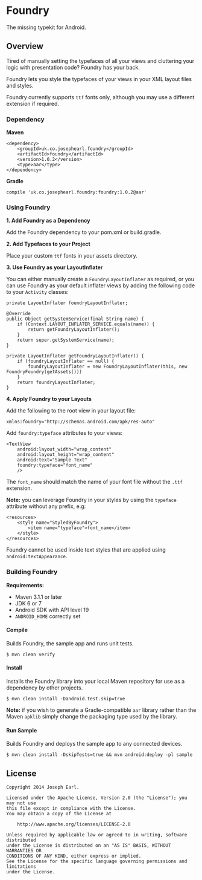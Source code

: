 # Foundry

The missing typekit for Android.

## Overview

Tired of manually setting the typefaces of all your views and cluttering your logic with presentation code? Foundry has your back. 

Foundry lets you style the typefaces of your views in your XML layout files and styles.

Foundry currently supports `ttf` fonts only, although you may use a different extension if required.

### Dependency

**Maven**

	<dependency>
	    <groupId>uk.co.josephearl.foundry</groupId>
	    <artifactId>foundry</artifactId>
	    <version>1.0.2</version>
	    <type>aar</type>
	</dependency>

**Gradle**

    compile 'uk.co.josephearl.foundry:foundry:1.0.2@aar'

### Using Foundry

**1. Add Foundry as a Dependency**

Add the Foundry dependency to your pom.xml or build.gradle.
	
**2. Add Typefaces to your Project**

Place your custom `ttf` fonts in your assets directory.

**3. Use Foundry as your LayoutInflater**

You can either manually create a `FoundryLayoutInflater` as required, or you can use Foundry as your default inflater views by adding the following code to your `Activity` classes:

	private LayoutInflater foundryLayoutInflater;

	@Override
	public Object getSystemService(final String name) {
	    if (Context.LAYOUT_INFLATER_SERVICE.equals(name)) {
	    	return getFoundryLayoutInflater();
	    }
	    return super.getSystemService(name);
	}
	
	private LayoutInflater getFoundryLayoutInflater() {
	    if (foundryLayoutInflater == null) {
	        foundryLayoutInflater = new FoundryLayoutInflater(this, new FoundryFoundry(getAssets()))
	    }
	    return foundryLayoutInflater;
	}
	
	
**4. Apply Foundry to your Layouts**

Add the following to the root view in your layout file:

	xmlns:foundry="http://schemas.android.com/apk/res-auto"
	
Add `foundry:typeface` attributes to your views:

	<TextView
	    android:layout_width="wrap_content"
	    android:layout_height="wrap_content"
	    android:text="Sample Text"
	    foundry:typeface="font_name"
	    />
	    
The `font_name` should match the name of your font file without the `.ttf` extension.

**Note:** you can leverage Foundry in your styles by using the `typeface` attribute without any prefix, e.g:

	<resources>
	    <style name="StyledByFoundry">
	        <item name="typeface">font_name</item>
	    </style>
	</resources>
	
Foundry cannot be used inside text styles that are applied using `android:textAppearance`.

### Building Foundry

**Requirements:**

* Maven 3.1.1 or later
* JDK 6 or 7
* Android SDK with API level 19
* `ANDROID_HOME` correctly set

#### Compile

Builds Foundry, the sample app and runs unit tests.

	$ mvn clean verify
	
#### Install

Installs the Foundry library into your local Maven repository for use as a dependency by other projects.

	$ mvn clean install -Dandroid.test.skip=true

**Note:** if you wish to generate a Gradle-compatible `aar` library rather than the Maven `apklib` simply change the packaging type used by the library.
	
#### Run Sample

Builds Foundry and deploys the sample app to any connected devices.

	$ mvn clean install -DskipTests=true && mvn android:deploy -pl sample
	
## License

	Copyright 2014 Joseph Earl.

	Licensed under the Apache License, Version 2.0 (the "License"); you may not use 
	this file except in compliance with the License.
	You may obtain a copy of the License at

        http://www.apache.org/licenses/LICENSE-2.0

	Unless required by applicable law or agreed to in writing, software distributed
	under the License is distributed on an "AS IS" BASIS, WITHOUT WARRANTIES OR 
	CONDITIONS OF ANY KIND, either express or implied.
	See the License for the specific language governing permissions and limitations
	under the License.
